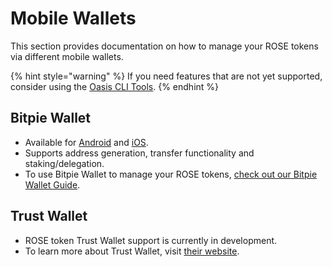 # Mobile Wallets

This section provides documentation on how to manage your ROSE tokens via different mobile wallets.

{% hint style="warning" %}
If you need features that are not yet supported, consider using the [Oasis CLI Tools](../oasis-cli-tools/).
{% endhint %}

## Bitpie Wallet

* Available for [Android](https://play.google.com/store/apps/details?id=com.bitpie) and [iOS](https://apps.apple.com/us/app/bitpie-wallet/id1481314229).
* Supports address generation, transfer functionality and staking/delegation.
* To use Bitpie Wallet to manage your ROSE tokens, [check out our Bitpie Wallet Guide](bitpie-wallet-guide/).

## Trust Wallet

* ROSE token Trust Wallet support is currently in development.
* To learn more about Trust Wallet, visit [their website](https://trustwallet.com). 

